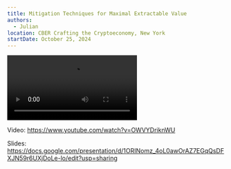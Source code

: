 ```yaml
---
title: Mitigation Techniques for Maximal Extractable Value
authors:
  - Julian
location: CBER Crafting the Cryptoeconomy, New York
startDate: October 25, 2024
---
```


<video src="https://www.youtube.com/watch?v=OWVYDriknWU"></video>

Video: <https://www.youtube.com/watch?v=OWVYDriknWU>

Slides: <https://docs.google.com/presentation/d/1ORINomz_4oL0awOrAZ7EGqQsDFXJN59r6UXjDoLe-lo/edit?usp=sharing>
